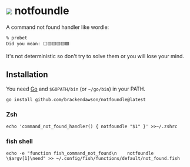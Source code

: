 # ![ ](whatever_your_browser_does_for_image_not_found.jpeg) notfoundle
A command not found handler like wordle:
```
% probet
Did you mean: ⬜🟨🟨🟨🟨🟩
```

It's not deterministic so don't try to solve them or you will lose your mind.

## Installation
You need [Go](https://go.dev) and `$GOPATH/bin` (or `~/go/bin`) in your PATH.
```
go install github.com/brackendawson/notfoundle@latest
```

### Zsh
```
echo 'command_not_found_handler() { notfoundle "$1" }' >>~/.zshrc
```

### fish shell
```
echo -e "function fish_command_not_found\n    notfoundle \$argv[1]\nend" >> ~/.config/fish/functions/default/not_found.fish
```

